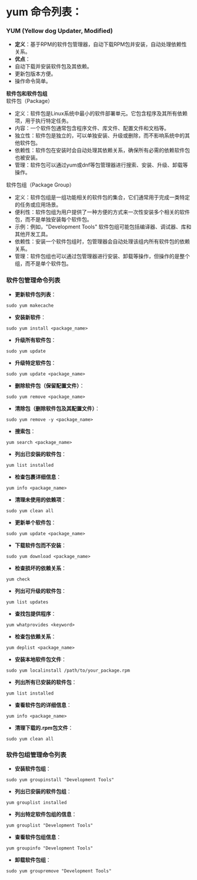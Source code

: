 # yum 命令列表：

### YUM (Yellow dog Updater, Modified)
- **定义**：基于RPM的软件包管理器，自动下载RPM包并安装，自动处理依赖性关系。
- **优点**：
- 自动下载并安装软件包及其依赖。
- 更新包版本方便。
- 操作命令简单。

**软件包和软件包组**  
软件包（Package）  
- 定义：软件包是Linux系统中最小的软件部署单元。它包含程序及其所有依赖项，用于执行特定任务。  
- 内容：一个软件包通常包含程序文件、库文件、配置文件和文档等。  
- 独立性：软件包是独立的，可以单独安装、升级或删除，而不影响系统中的其他软件包。  
- 依赖性：软件包在安装时会自动处理其依赖关系，确保所有必需的依赖软件包也被安装。  
- 管理：软件包可以通过yum或dnf等包管理器进行搜索、安装、升级、卸载等操作。  

软件包组（Package Group）  
- 定义：软件包组是一组功能相关的软件包的集合，它们通常用于完成一类特定的任务或应用场景。  
- 便利性：软件包组为用户提供了一种方便的方式来一次性安装多个相关的软件包，而不是单独安装每个软件包。  
- 示例：例如，"Development Tools" 软件包组可能包括编译器、调试器、库和其他开发工具。  
- 依赖性：安装一个软件包组时，包管理器会自动处理该组内所有软件包的依赖关系。  
- 管理：软件包组也可以通过包管理器进行安装、卸载等操作，但操作的是整个组，而不是单个软件包。  


### 软件包管理命令列表
- **更新软件包列表**：
```
sudo yum makecache
```
- **安装新软件**：
```
sudo yum install <package_name>
```
- **升级所有软件包**：
```
sudo yum update
```
- **升级特定软件包**：
```
sudo yum update <package_name>
```
- **删除软件包（保留配置文件）**：
```
sudo yum remove <package_name>
```
- **清除包（删除软件包及其配置文件）**：
```
sudo yum remove -y <package_name>
```
- **搜索包**：
```
yum search <package_name>
```
- **列出已安装的软件包**：
```
yum list installed
```
- **检查包裹详细信息**：
```
yum info <package_name>
```
- **清理未使用的依赖项**：
```
sudo yum clean all
```
- **更新单个软件包**：
```
sudo yum update <package_name>
```
- **下载软件包而不安装**：
```
sudo yum download <package_name>
```
- **检查损坏的依赖关系**：
```
yum check
```
- **列出可升级的软件包**：
```
yum list updates
```
- **查找包提供程序**：
```
yum whatprovides <keyword>
```
- **检查包依赖关系**：
```
yum deplist <package_name>
```
- **安装本地软件包文件**：
```
sudo yum localinstall /path/to/your_package.rpm
```
- **列出所有已安装的软件包**：
```
yum list installed
```
- **查看软件包的详细信息**：
```
yum info <package_name>
```
- **清理下载的.rpm包文件**：
```
sudo yum clean all
```

### 软件包组管理命令列表
- **安装软件包组**：
```
sudo yum groupinstall "Development Tools"
```
- **列出已安装的软件包组**：
```
yum grouplist installed
```
- **列出特定软件包组的信息**：
```
yum grouplist "Development Tools"
```
- **查看软件包组信息**：
```
yum groupinfo "Development Tools"
```
- **卸载软件包组**：
```
sudo yum groupremove "Development Tools"
```
